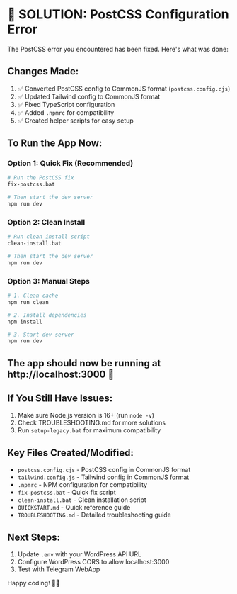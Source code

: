 # 🚀 SOLUTION: PostCSS Configuration Error

The PostCSS error you encountered has been fixed. Here's what was done:

## Changes Made:
1. ✅ Converted PostCSS config to CommonJS format (`postcss.config.cjs`)
2. ✅ Updated Tailwind config to CommonJS format
3. ✅ Fixed TypeScript configuration
4. ✅ Added `.npmrc` for compatibility
5. ✅ Created helper scripts for easy setup

## To Run the App Now:

### Option 1: Quick Fix (Recommended)
```bash
# Run the PostCSS fix
fix-postcss.bat

# Then start the dev server
npm run dev
```

### Option 2: Clean Install
```bash
# Run clean install script
clean-install.bat

# Then start the dev server
npm run dev
```

### Option 3: Manual Steps
```bash
# 1. Clean cache
npm run clean

# 2. Install dependencies
npm install

# 3. Start dev server
npm run dev
```

## The app should now be running at http://localhost:3000 🎉

## If You Still Have Issues:
1. Make sure Node.js version is 16+ (run `node -v`)
2. Check TROUBLESHOOTING.md for more solutions
3. Run `setup-legacy.bat` for maximum compatibility

## Key Files Created/Modified:
- `postcss.config.cjs` - PostCSS config in CommonJS format
- `tailwind.config.js` - Tailwind config in CommonJS format
- `.npmrc` - NPM configuration for compatibility
- `fix-postcss.bat` - Quick fix script
- `clean-install.bat` - Clean installation script
- `QUICKSTART.md` - Quick reference guide
- `TROUBLESHOOTING.md` - Detailed troubleshooting guide

## Next Steps:
1. Update `.env` with your WordPress API URL
2. Configure WordPress CORS to allow localhost:3000
3. Test with Telegram WebApp

Happy coding! 🚗💨
